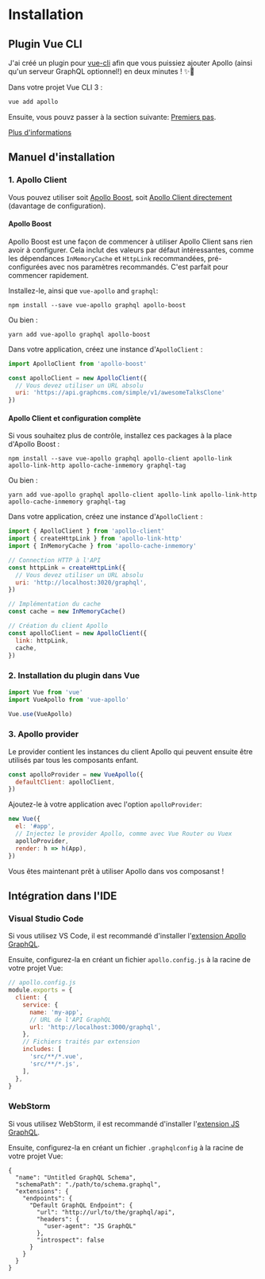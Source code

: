 # Installation

## Plugin Vue CLI

J'ai créé un plugin pour [vue-cli](http://cli.vuejs.org) afin que vous puissiez ajouter Apollo (ainsi qu'un serveur GraphQL optionnel!) en deux minutes ! ✨🚀

Dans votre projet Vue CLI 3 :

```bash
vue add apollo
```

Ensuite, vous pouvz passer à la section suivante: [Premiers pas](./apollo/).

[Plus d'informations](https://github.com/Akryum/vue-cli-plugin-apollo)

## Manuel d'installation

### 1. Apollo Client

Vous pouvez utiliser soit [Apollo Boost](#apollo-boost), soit [Apollo Client directement](#apollo-client-full-configuration) (davantage de configuration).

#### Apollo Boost

Apollo Boost est une façon de commencer à utiliser Apollo Client sans rien avoir à configurer. Cela inclut des valeurs par défaut intéressantes, comme les dépendances `InMemoryCache` et `HttpLink` recommandées, pré-configurées avec nos paramètres recommandés. C'est parfait pour commencer rapidement.

Installez-le, ainsi que `vue-apollo` and `graphql`:

```
npm install --save vue-apollo graphql apollo-boost
```

Ou bien :

```
yarn add vue-apollo graphql apollo-boost
```

Dans votre application, créez une instance d'`ApolloClient` :

```js
import ApolloClient from 'apollo-boost'

const apolloClient = new ApolloClient({
  // Vous devez utiliser un URL absolu
  uri: 'https://api.graphcms.com/simple/v1/awesomeTalksClone'
})
```

#### Apollo Client et configuration complète

Si vous souhaitez plus de contrôle, installez ces packages à la place d'Apollo Boost :

```
npm install --save vue-apollo graphql apollo-client apollo-link apollo-link-http apollo-cache-inmemory graphql-tag
```

Ou bien :

```
yarn add vue-apollo graphql apollo-client apollo-link apollo-link-http apollo-cache-inmemory graphql-tag
```

Dans votre application, créez une instance d'`ApolloClient` :

```js
import { ApolloClient } from 'apollo-client'
import { createHttpLink } from 'apollo-link-http'
import { InMemoryCache } from 'apollo-cache-inmemory'

// Connection HTTP à l'API
const httpLink = createHttpLink({
  // Vous devez utiliser un URL absolu
  uri: 'http://localhost:3020/graphql',
})

// Implémentation du cache
const cache = new InMemoryCache()

// Création du client Apollo
const apolloClient = new ApolloClient({
  link: httpLink,
  cache,
})
```

### 2. Installation du plugin dans Vue

```js
import Vue from 'vue'
import VueApollo from 'vue-apollo'

Vue.use(VueApollo)
```

### 3. Apollo provider

Le provider contient les instances du client Apollo qui peuvent ensuite être utilisés par tous les composants enfant.

```js
const apolloProvider = new VueApollo({
  defaultClient: apolloClient,
})
```

Ajoutez-le à votre application avec l'option `apolloProvider`:

```js
new Vue({
  el: '#app',
  // Injectez le provider Apollo, comme avec Vue Router ou Vuex
  apolloProvider,
  render: h => h(App),
})
```

Vous êtes maintenant prêt à utiliser Apollo dans vos composanst !

## Intégration dans l'IDE

### Visual Studio Code

Si vous utilisez VS Code, il est recommandé d'installer l'[extension Apollo GraphQL](https://marketplace.visualstudio.com/items?itemName=apollographql.vscode-apollo).

Ensuite, configurez-la en créant un fichier `apollo.config.js` à la racine de votre projet Vue:

```js
// apollo.config.js
module.exports = {
  client: {
    service: {
      name: 'my-app',
      // URL de l'API GraphQL
      url: 'http://localhost:3000/graphql',
    },
    // Fichiers traités par extension
    includes: [
      'src/**/*.vue',
      'src/**/*.js',
    ],
  },
}
```

### WebStorm

Si vous utilisez WebStorm, il est recommandé d'installer l'[extension JS GraphQL](https://plugins.jetbrains.com/plugin/8097-js-graphql/).

Ensuite, configurez-la en créant un fichier `.graphqlconfig` à la racine de votre projet Vue:

```graphqlconfig
{
  "name": "Untitled GraphQL Schema",
  "schemaPath": "./path/to/schema.graphql",
  "extensions": {
    "endpoints": {
      "Default GraphQL Endpoint": {
        "url": "http://url/to/the/graphql/api",
        "headers": {
          "user-agent": "JS GraphQL"
        },
        "introspect": false
      }
    }
  }
}
```
